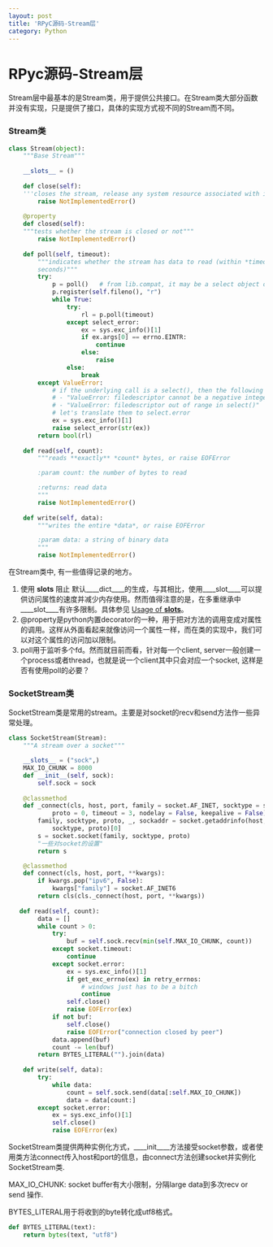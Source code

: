 ```yaml
---
layout: post
title: 'RPyC源码-Stream层'
category: Python
---
```


# RPyc源码-Stream层
Stream层中最基本的是Stream类，用于提供公共接口。在Stream类大部分函数并没有实现，只是提供了接口，具体的实现方式视不同的Stream而不同。

### Stream类
```python
class Stream(object):
	"""Base Stream"""
	
    __slots__ = ()
    
	def close(self):
	'''closes the stream, release any system resource associated with it''' 
		raise NotImplementedError()
	
	@property
    def closed(self):
    """tests whether the stream is closed or not"""
        raise NotImplementedError()
        
    def poll(self, timeout):
        """indicates whether the stream has data to read (within *timeout*
        seconds)"""
        try:
            p = poll()   # from lib.compat, it may be a select object on non-Unix platforms
            p.register(self.fileno(), "r")
            while True:
                try:
                    rl = p.poll(timeout)
                except select_error:
                    ex = sys.exc_info()[1]
                    if ex.args[0] == errno.EINTR:
                        continue
                    else:
                        raise
                else:
                    break
        except ValueError:
            # if the underlying call is a select(), then the following errors may happen:
            # - "ValueError: filedescriptor cannot be a negative integer (-1)"
            # - "ValueError: filedescriptor out of range in select()"
            # let's translate them to select.error
            ex = sys.exc_info()[1]
            raise select_error(str(ex))
        return bool(rl)
        
    def read(self, count):
        """reads **exactly** *count* bytes, or raise EOFError

        :param count: the number of bytes to read

        :returns: read data
        """
        raise NotImplementedError()
        
    def write(self, data):
        """writes the entire *data*, or raise EOFError

        :param data: a string of binary data
        """
        raise NotImplementedError()	    
```
在Stream类中, 有一些值得记录的地方。
1. 使用 ____slots____ 阻止 默认____dict____的生成，与其相比，使用____slot____可以提供访问属性的速度并减少内存使用。然而值得注意的是，在多重继承中____slot____有许多限制。具体参见 [Usage of ____slots____](http://stackoverflow.com/questions/472000/usage-of-slots)。
2. @property是python内置decorator的一种，用于把对方法的调用变成对属性的调用。这样从外面看起来就像访问一个属性一样，而在类的实现中，我们可以对这个属性的访问加以限制。
3. poll用于监听多个fd。然而就目前而看，针对每一个client, server一般创建一个process或者thread，也就是说一个client其中只会对应一个socket, 这样是否有使用poll的必要？

### SocketStream类
SocketStream类是常用的stream。主要是对socket的recv和send方法作一些异常处理。
```python
class SocketStream(Stream):
    """A stream over a socket"""

    __slots__ = ("sock",)
    MAX_IO_CHUNK = 8000
    def __init__(self, sock):
        self.sock = sock
        
    @classmethod
    def _connect(cls, host, port, family = socket.AF_INET, socktype = socket.SOCK_STREAM,
            proto = 0, timeout = 3, nodelay = False, keepalive = False):
        family, socktype, proto, _, sockaddr = socket.getaddrinfo(host, port, family,
            socktype, proto)[0]
        s = socket.socket(family, socktype, proto)
        "一些对socket的设置"
        return s

    @classmethod
    def connect(cls, host, port, **kwargs):
        if kwargs.pop("ipv6", False):
            kwargs["family"] = socket.AF_INET6
        return cls(cls._connect(host, port, **kwargs))
        
   def read(self, count):
        data = []
        while count > 0:
            try:
                buf = self.sock.recv(min(self.MAX_IO_CHUNK, count))
            except socket.timeout:
                continue
            except socket.error:
                ex = sys.exc_info()[1]
                if get_exc_errno(ex) in retry_errnos:
                    # windows just has to be a bitch
                    continue
                self.close()
                raise EOFError(ex)
            if not buf:
                self.close()
                raise EOFError("connection closed by peer")
            data.append(buf)
            count -= len(buf)
        return BYTES_LITERAL("").join(data)
        
    def write(self, data):
        try:
            while data:
                count = self.sock.send(data[:self.MAX_IO_CHUNK])
                data = data[count:]
        except socket.error:
            ex = sys.exc_info()[1]
            self.close()
            raise EOFError(ex)
```
SocketStream类提供两种实例化方式，____init____方法接受socket参数，或者使用类方法connect传入host和port的信息，由connect方法创建socket并实例化SocketStream类.

MAX_IO_CHUNK: socket buffer有大小限制，分隔large data到多次recv or send 操作.

BYTES_LITERAL用于将收到的byte转化成utf8格式。

```python
def BYTES_LITERAL(text):
    return bytes(text, "utf8")
```